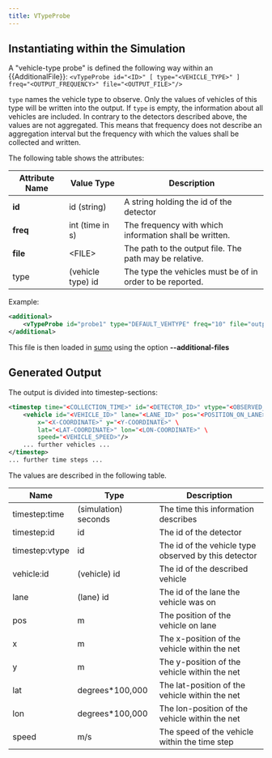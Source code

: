 ```yaml
---
title: VTypeProbe
---
```


## Instantiating within the Simulation

A "vehicle-type probe" is defined the following way within an {{AdditionalFile}}:
`<vTypeProbe id="<ID>" [ type="<VEHICLE_TYPE>" ] freq="<OUTPUT_FREQUENCY>" file="<OUTPUT_FILE>"/>`

`type` names the vehicle type to observe. Only
the values of vehicles of this type will be written into the output. If
`type` is empty, the information about all
vehicles are included. In contrary to the detectors described above, the
values are not aggregated. This means that frequency does not describe
an aggregation interval but the frequency with which the values shall be
collected and written.

The following table shows the attributes:

| Attribute Name | Value Type        | Description                                               |
| -------------- | ----------------- | --------------------------------------------------------- |
| **id**         | id (string)       | A string holding the id of the detector                   |
| **freq**       | int (time in s)   | The frequency with which information shall be written.    |
| **file**       | <FILE\>            | The path to the output file. The path may be relative.    |
| type           | (vehicle type) id | The type the vehicles must be of in order to be reported. |

Example:

```xml
<additional>
    <vTypeProbe id="probe1" type="DEFAULT_VEHTYPE" freq="10" file="output.xml"/>
</additional>
```

This file is then loaded in [sumo](../../sumo.md) using the option **--additional-files**

## Generated Output

The output is divided into timestep-sections:

```xml
<timestep time="<COLLECTION_TIME>" id="<DETECTOR_ID>" vtype="<OBSERVED_TYPE>">
    <vehicle id="<VEHICLE_ID>" lane="<LANE_ID>" pos="<POSITION_ON_LANE>" \
        x="<X-COORDINATE>" y="<Y-COORDINATE>" \
        lat="<LAT-COORDINATE>" lon="<LON-COORDINATE>" \
        speed="<VEHICLE_SPEED>"/>
    ... further vehicles ...
</timestep>
... further time steps ...
```

The values are described in the following table.

| Name           | Type                 | Description                                          |
| -------------- | -------------------- | ---------------------------------------------------- |
| timestep:time  | (simulation) seconds | The time this information describes                  |
| timestep:id    | id                   | The id of the detector                               |
| timestep:vtype | id                   | The id of the vehicle type observed by this detector |
| vehicle:id     | (vehicle) id         | The id of the described vehicle                      |
| lane           | (lane) id            | The id of the lane the vehicle was on                |
| pos            | m                    | The position of the vehicle on lane                  |
| x              | m                    | The x-position of the vehicle within the net         |
| y              | m                    | The y-position of the vehicle within the net         |
| lat            | degrees\*100,000     | The lat-position of the vehicle within the net       |
| lon            | degrees\*100,000     | The lon-position of the vehicle within the net       |
| speed          | m/s                  | The speed of the vehicle within the time step        |